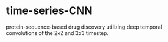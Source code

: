 # time-series-CNN
protein-sequence-based drug discovery utilizing deep temporal convolutions of the 2x2 and 3x3 timestep.
